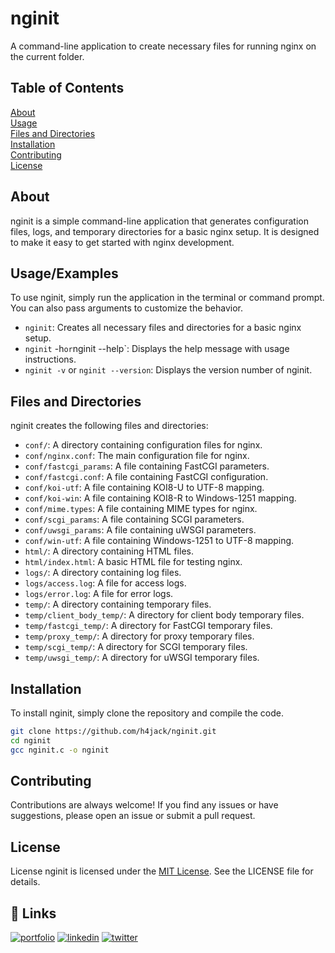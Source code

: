 
# nginit
A command-line application to create necessary files for running nginx on the current folder.
## Table of Contents
[About](#About)\
[Usage](#Usage)\
[Files and Directories](#Files-and-Directories)\
[Installation](#Installation)\
[Contributing](#Contributing)\
[License](#License)
## About

nginit is a simple command-line application that generates configuration files, logs, and temporary directories for a basic nginx setup. It is designed to make it easy to get started with nginx development.

## Usage/Examples

To use nginit, simply run the application in the terminal or command prompt. You can also pass arguments to customize the behavior.

- `nginit`: Creates all necessary files and directories for a basic nginx setup.
- `nginit` -h` or `nginit --help`: Displays the help message with usage instructions.
- `nginit -v` or `nginit --version`: Displays the version number of nginit.


## Files and Directories
nginit creates the following files and directories:
- `conf/`: A directory containing configuration files for nginx.
- `conf/nginx.conf`: The main configuration file for nginx.
- `conf/fastcgi_params`: A file containing FastCGI parameters.
- `conf/fastcgi.conf`: A file containing FastCGI configuration.
- `conf/koi-utf`: A file containing KOI8-U to UTF-8 mapping.
- `conf/koi-win`: A file containing KOI8-R to Windows-1251 mapping.
- `conf/mime.types`: A file containing MIME types for nginx.
- `conf/scgi_params`: A file containing SCGI parameters.
- `conf/uwsgi_params`: A file containing uWSGI parameters.
- `conf/win-utf`: A file containing Windows-1251 to UTF-8 mapping.
- `html/`: A directory containing HTML files.
- `html/index.html`: A basic HTML file for testing nginx.
- `logs/`: A directory containing log files.
- `logs/access.log`: A file for access logs.
- `logs/error.log`: A file for error logs.
- `temp/`: A directory containing temporary files.
- `temp/client_body_temp/`: A directory for client body temporary files.
- `temp/fastcgi_temp/`: A directory for FastCGI temporary files.
- `temp/proxy_temp/`: A directory for proxy temporary files.
- `temp/scgi_temp/`: A directory for SCGI temporary files.
- `temp/uwsgi_temp/`: A directory for uWSGI temporary files.
## Installation

To install nginit, simply clone the repository and compile the code.

```bash
git clone https://github.com/h4jack/nginit.git
cd nginit
gcc nginit.c -o nginit
```
    
## Contributing

Contributions are always welcome! If you find any issues or have suggestions, please open an issue or submit a pull request.


## License

License
nginit is licensed under the [MIT License](https://github.com/h4jack/nginit/blob/main/LICENSE/). See the LICENSE file for details.


## 🔗 Links
[![portfolio](https://img.shields.io/badge/my_portfolio-000?style=for-the-badge&logo=ko-fi&logoColor=white)](https://susanta.rf.gd/)
[![linkedin](https://img.shields.io/badge/linkedin-0A66C2?style=for-the-badge&logo=linkedin&logoColor=white)](https://www.linkedin.com/in/susantamandi/)
[![twitter](https://img.shields.io/badge/twitter-1DA1F2?style=for-the-badge&logo=twitter&logoColor=white)](https://twitter.com/susantamandi)

